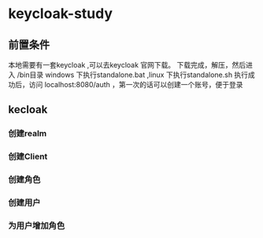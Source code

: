# keycloak-study

## 前置条件

本地需要有一套keycloak ,可以去keycloak 官网下载。
下载完成，解压，然后进入 /bin目录 windows 下执行standalone.bat ,linux 下执行standalone.sh 
执行成功后，访问 localhost:8080/auth ，第一次的话可以创建一个账号，便于登录


## kecloak 

### 创建realm 

### 创建Client

### 创建角色

### 创建用户

### 为用户增加角色

